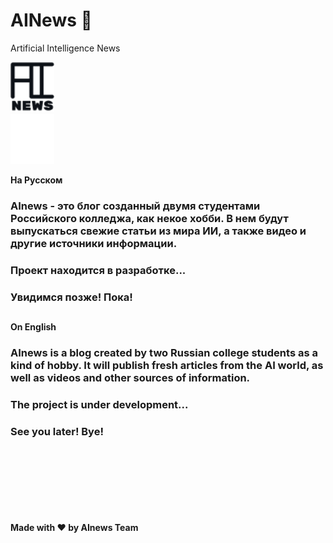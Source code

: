 # AINews 👋
Artificial Intelligence News

<a href="https://github.com/Amadey2002/AINewsV1.0" rel="nofollow"> <img src="images/AInews.png" alt="AInews" width="70" height="80" style="max-width:100%;"> </a><br>
<a href="https://github.com/Amadey2002/AINewsV1.0" rel="nofollow"> <img src="images/AInews2.png" alt="AInews" width="70" height="80" style="max-width:100%;"> </a>

<strong>На Русском</strong>

### AInews - это блог созданный двумя студентами Российского колледжа, как некое хобби. В нем будут выпускаться свежие статьи из мира ИИ, а также видео и другие источники информации. 
### Проект находится в разработке...
### Увидимся позже! Пока!
##

<strong>On English</strong>

### AInews is a blog created by two Russian college students as a kind of hobby. It will publish fresh articles from the AI world, as well as videos and other sources of information. 
### The project is under development...
### See you later! Bye!


<br><br><br><br><br><br><br>
<strong>Made with ❤ by AInews Team</strong>
